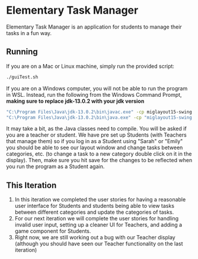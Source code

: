 # Elementary Task Manager

Elementary Task Manager is an application for students to manage their tasks in a fun way.

## Running
If you are on a Mac or Linux machine, simply run the provided script:

```bash
./guiTest.sh
```

If you are on a Windows computer, you will not be able to run the program in WSL. Instead, run the following from the Windows Command Prompt, **making sure to replace jdk-13.0.2 with your jdk version**

```bash
"C:\Program Files\Java\jdk-13.0.2\bin\javac.exe" -cp miglayout15-swing.jar ./src/taskmanager/*.java ./src/gui/*.java -d bin/
"C:\Program Files\Java\jdk-13.0.2\bin\java.exe" -cp "miglayout15-swing.jar;bin/" gui.TasksWindow
```

It may take a bit, as the Java classes need to compile. You will be asked if you are a teacher or student.  We have pre set up Students (with Teachers that manage them) so if you log in as a Student using "Sarah" or "Emily" you should be able to see our layout window and change tasks between categories, etc.  (to change a task to a new category double click on it in the display).  Then, make sure you hit save for the changes to be reflected when you run the program as a Student again.   

## This Iteration
1. In this iteration we completed the user stories for having a reasonable user interface for Students and students being able to view tasks between different categories and update the categories of tasks.  
2. For our next iteration we will complete the user stories for handling invalid user input, setting up a cleaner UI for Teachers, and adding a game component for Students.
3. Right now, we are still working out a bug with our Teacher display (although you should have seen our Teacher functionality on the last iteration)
